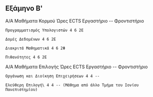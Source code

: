 Εξάμηνο Β'
-----------------------------------------------------------------------------------------------------------------------------------

Α/Α Μαθήματα Κορμού Ώρες ECTS Εργαστήριο -- Φροντιστήριο

    Προγραμματισμός Υπολογιστών 4 6 2Ε

    Δομές Δεδομένων 4 6 2Ε

    Διακριτά Μαθηματικά 4 6 2Φ

    Πιθανότητες 4 6 2Ε

Α/Α Μαθήματα Επιλογής Ώρες ECTS Εργαστήριο -- Φροντιστήριο

    Οργάνωση και Διοίκηση Επιχειρήσεων 4 4 --

    Ελεύθερη Επιλογή\ 4 4 -- (Μάθημα από άλλο Tμήμα του Ιονίου Πανεπιστημίου)
